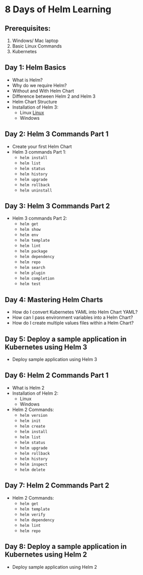 # 8 Days of Helm Learning
## Prerequisites:
1. Windows/ Mac laptop
2. Basic Linux Commands
3. Kubernetes

## Day 1: Helm Basics

- What is Helm?
- Why do we require Helm?
- Without and With Helm Chart
- Difference between Helm 2 and Helm 3
- Helm Chart Structure
- Installation of Helm 3:
  - Linux [Linux ](https://github.com/techworldwithmurali/helm-zero-to-hero/blob/day-1/Installing%20Helm%202%20on%20Linux.md)
  - Windows

## Day 2: Helm 3 Commands Part 1

- Create your first Helm Chart
- Helm 3 commands Part 1:
  - `helm install`
  - `helm list`
  - `helm status`
  - `helm history`
  - `helm upgrade`
  - `helm rollback`
  - `helm uninstall`

## Day 3: Helm 3 Commands  Part 2

- Helm 3 commands Part 2:
  - `helm get`
  - `helm show`
  - `helm env`
  - `helm template`
  - `helm lint`
  - `helm package`
  - `helm dependency`
  - `helm repo`
  - `helm search`
  - `helm plugin`
  - `helm completion`
  - `helm test`

## Day 4: Mastering Helm Charts

- How do I convert Kubernetes YAML into Helm Chart YAML?
- How can I pass environment variables into a Helm Chart?
- How do I create multiple values files within a Helm Chart?

## Day 5: Deploy a sample application in Kubernetes using Helm 3

- Deploy sample application using Helm 3

## Day 6: Helm 2 Commands Part 1
- What is Helm 2
- Installation of Helm 2:
  - Linux
  - Windows
- Helm 2 Commands:
  - `helm version`
  - `helm init`
  - `helm create`
  - `helm install`
  - `helm list`
  - `helm status`
  - `helm upgrade`
  - `helm rollback`
  - `helm history`
  - `helm inspect`
  - `helm delete`

## Day 7: Helm 2 Commands Part 2

- Helm 2 Commands:
  - `helm get`
  - `helm template`
  - `helm verify`
  - `helm dependency`
  - `helm lint`
  - `helm repo`

## Day 8: Deploy a sample application in Kubernetes using Helm 2

- Deploy sample application using Helm 2
